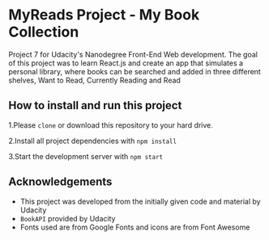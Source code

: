# MyReads Project - My Book Collection

Project 7 for Udacity's Nanodegree Front-End Web development. The goal of this project was to learn React.js and create an app that simulates a personal library, where books can be searched and added in three different shelves, Want to Read, Currently Reading and Read


## How to install and run this project

1.Please `clone` or download this repository to your hard drive.

2.Install all project dependencies with `npm install`

3.Start the development server with `npm start`



## Acknowledgements

* This project was developed from the initially given code and material by Udacity
* `BookAPI` provided by Udacity
* Fonts used are from Google Fonts and icons are from Font Awesome
